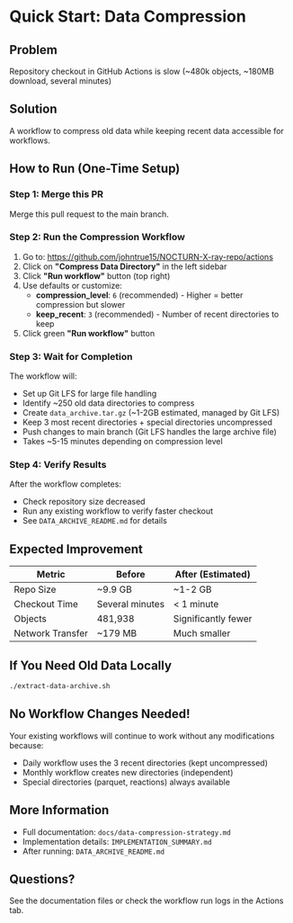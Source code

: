 # Quick Start: Data Compression

## Problem
Repository checkout in GitHub Actions is slow (~480k objects, ~180MB download, several minutes)

## Solution  
A workflow to compress old data while keeping recent data accessible for workflows.

## How to Run (One-Time Setup)

### Step 1: Merge this PR
Merge this pull request to the main branch.

### Step 2: Run the Compression Workflow

1. Go to: https://github.com/johntrue15/NOCTURN-X-ray-repo/actions
2. Click on **"Compress Data Directory"** in the left sidebar
3. Click **"Run workflow"** button (top right)
4. Use defaults or customize:
   - **compression_level**: `6` (recommended) - Higher = better compression but slower
   - **keep_recent**: `3` (recommended) - Number of recent directories to keep
5. Click green **"Run workflow"** button

### Step 3: Wait for Completion
The workflow will:
- Set up Git LFS for large file handling
- Identify ~250 old data directories to compress
- Create `data_archive.tar.gz` (~1-2GB estimated, managed by Git LFS)
- Keep 3 most recent directories + special directories uncompressed
- Push changes to main branch (Git LFS handles the large archive file)
- Takes ~5-15 minutes depending on compression level

### Step 4: Verify Results
After the workflow completes:
- Check repository size decreased
- Run any existing workflow to verify faster checkout
- See `DATA_ARCHIVE_README.md` for details

## Expected Improvement

| Metric | Before | After (Estimated) |
|--------|--------|-------------------|
| Repo Size | ~9.9 GB | ~1-2 GB |
| Checkout Time | Several minutes | < 1 minute |
| Objects | 481,938 | Significantly fewer |
| Network Transfer | ~179 MB | Much smaller |

## If You Need Old Data Locally

```bash
./extract-data-archive.sh
```

## No Workflow Changes Needed!

Your existing workflows will continue to work without any modifications because:
- Daily workflow uses the 3 recent directories (kept uncompressed)
- Monthly workflow creates new directories (independent)
- Special directories (parquet, reactions) always available

## More Information

- Full documentation: `docs/data-compression-strategy.md`
- Implementation details: `IMPLEMENTATION_SUMMARY.md`
- After running: `DATA_ARCHIVE_README.md`

## Questions?

See the documentation files or check the workflow run logs in the Actions tab.
